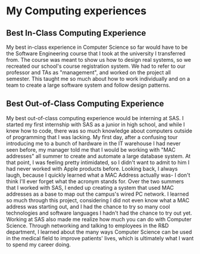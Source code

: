 # My Computing experiences
## Best In-Class Computing Experience
My best in-class experience in Computer Science so far would have to be the Software Engineering course that I took at the university I transferred from. The course was meant to show us how to design real systems, so we recreated our school's course registration system. We had to refer to our professor and TAs as "management", and worked on the project all semester. This taught me so much about how to work individually and on a team to create a large software system and follow design patterns. 
## Best Out-of-Class Computing Experience
My best out-of-class computing experience would be interning at SAS. I started my first internship with SAS as a junior in high school, and while I knew how to code, there was so much knowledge about computers outside of programming that I was lacking. My first day, after a confusing tour introducing me to a bunch of hardware in the IT warehouse I had never seen before, my manager told me that I would be working with "MAC addresses" all summer to create and automate a large database system. At that point, I was feeling pretty intimidated, so I didn't want to admit to him I had never worked with Apple products before. Looking back, I always laugh, because I quickly learned what a MAC Address actually was- I don't think I'll ever forget what the acronym stands for. Over the two summers that I worked with SAS, I ended up creating a system that used MAC addresses as a base to map out the campus's wired PC network. I learned so much through this project, considering I did not even know what a MAC address was starting out, and I had the chance to try so many cool technologies and software languages I hadn't had the chance to try out yet. Working at SAS also made me realize how much you can do with Computer Science. Through networking and talking to employees in the R&D department, I learned about the many ways Computer Science can be used in the medical field to improve patients' lives, which is ultimately what I want to spend my career doing.
